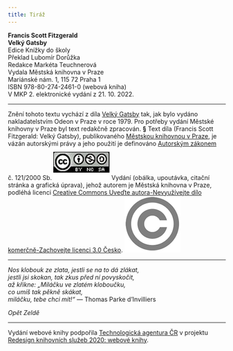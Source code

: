 ```yaml
---
title: Tiráž
---
```


**Francis Scott Fitzgerald    
Velký Gatsby**  
Edice Knížky do školy  
Překlad Lubomír Dorůžka  
Redakce Markéta Teuchnerová  
Vydala Městská knihovna v Praze  
Mariánské nám. 1, 115 72 Praha 1  
ISBN 978-80-274-2461-0 (webová kniha)  
V MKP 2. elektronické vydání z 21. 10. 2022.

***

Znění tohoto textu vychází z díla [Velký Gatsby](https://search.mlp.cz/cz/titul/velky-gatsby-posledni-magnat/138432/) tak, jak bylo vydáno nakladatelstvím Odeon v Praze v roce 1979. Pro potřeby vydání Městské knihovny v Praze byl text redakčně zpracován.
**§**
Text díla (Francis Scott Fitzgerald: Velký Gatsby), publikovaného [Městskou knihovnou v Praze](https://www.mlp.cz/cz/), je vázán autorskými právy a jeho použití je definováno [Autorským zákonem](https://www.mkcr.cz/predpisy-zakonu-709.html) č. 121/2000 Sb.
[![image001.jpg](./resources/image001_fmt.png)](https://creativecommons.org/licenses/by-nc-sa/3.0/cz/)
Vydání (obálka, upoutávka, citační stránka a grafická úprava), jehož autorem je Městská knihovna v Praze, podléhá licenci [Creative Commons Uveďte autora-Nevyužívejte dílo komerčně-Zachovejte licenci 3.0 Česko](https://creativecommons.org/licenses/by-nc-sa/3.0/cz/).
![image002.jpg](./resources/image002_fmt.png)

***

_Nos klobouk ze zlata, jestli se na to dá zlákat,  
jestli jsi skokan, tak zkus před ní povyskočit,  
až křikne: „Miláčku ve zlatém kloboučku,  
co umíš tak pěkně skákat,  
miláčku, tebe chci mít!“_
— Thomas Parke d’Invilliers

_Opět Zeldě_

***

Vydání webové knihy podpořila [Technologická agentura ČR](https://www.tacr.cz/) v projektu [Redesign knihovních služeb 2020: webové knihy](https://starfos.tacr.cz/cs/project/TL04000391).